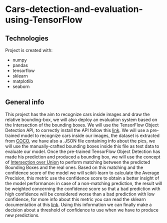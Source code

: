 # Cars-detection-and-evaluation-using-TensorFlow

## Technologies
Project is created with:
* numpy
* pandas
* tensorflow
* sklearn
* matplotlib
* seaborn

## General info
This project has the aim to recognize cars inside images and draw the relative bounding-box, we will also deploy an evaluation system based on the Intersection of the bounding boxes.
We will use the TensorFlow Object Detection API, to correctly install the API follow this [link](https://tensorflow-object-detection-api-tutorial.readthedocs.io/en/latest/install.html#tensorflow-object-detection-api-installation).
We will use a pre-trained model to recognize cars inside our images, the dataset is extracted from [COCO](https://cocodataset.org/#download), we have also a .JSON file containing info about the pics, we will use the manually-crafted bounding boxes inside this file as test data to evaluate our model.
Once the pre-trained TensorFlow Object Detection has made his prediction and produced a bounding box, we will use the concept of [Intersection over Union](https://www.pyimagesearch.com/2016/11/07/intersection-over-union-iou-for-object-detection/) to perform matching between the predicted Bounding Boxes and the real ones.
Based on this matching and the confidence score of the model we will scikit-learn to calculate the Average Precision, this metric use the confidence score to obtain a better insight of the model performance:
in case of a non-matching prediction, the result will be weighted concerning the confidence score so that
a bad prediction with high confidence will be considered worse than a bad prediction with low confidence, for more info about this metric you can read the sklearn documentation at this [link](https://scikit-learn.org/stable/modules/generated/sklearn.metrics.average_precision_score.html).
Using this information we can finally make a decision about a threshold of confidence to use when we have to produce new predictions.
